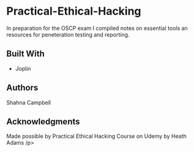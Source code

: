 # Practical-Ethical-Hacking

In preparation for the OSCP exam I compiled notes on essential tools an resources for peneteration testing and reporting. 

<h2>Built With</h2>
  <ul>
    <li>Joplin
  </ul>

<h2>Authors</h2>
<p>Shahna Campbell</p>

<h2>Acknowledgments</h2>
<p>Made possible by Practical Ethical Hacking Course on Udemy by Heath Adams /p>
